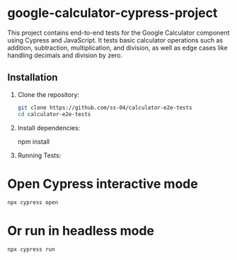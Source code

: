 # google-calculator-cypress-project

This project contains end-to-end tests for the Google Calculator component using Cypress and JavaScript. It tests basic calculator operations such as addition, subtraction, multiplication, and division, as well as edge cases like handling decimals and division by zero.

## Installation

1. Clone the repository:
   ```bash
   git clone https://github.com/ss-04/calculator-e2e-tests
   cd calculator-e2e-tests

2. Install dependencies:
   
      npm install

4. Running Tests:
# Open Cypress interactive mode
    npx cypress open

# Or run in headless mode
    npx cypress run
